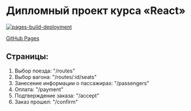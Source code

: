 # Дипломный проект курса «React»

[![pages-build-deployment](https://github.com/edelsid/diploma/actions/workflows/pages/pages-build-deployment/badge.svg?branch=gh-pages)](https://github.com/edelsid/diploma/actions/workflows/pages/pages-build-deployment)

[GitHub Pages](https://edelsid.github.io/diploma/)

## Страницы:

1. Выбор поезда: "/routes"
2. Выбор вагона: "/routes/:id/seats"
3. Занесение информации о пассажирах: "/passengers"
4. Оплата: "/payment"
5. Подтверждение заказа: "/accept"
6. Заказ прошел: "/confirm"